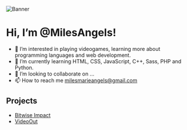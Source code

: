 ![Banner](https://user-images.githubusercontent.com/87739674/225416747-14859b68-f3db-464a-a5a2-5378da9123e5.png)

# Hi, I’m @MilesAngels!
- 👀 I’m interested in playing videogames, learning more about programming languages and web development.
- 🌱 I’m currently learning HTML, CSS, JavaScript, C++, Sass, PHP and Python.
- 💞️ I’m looking to collaborate on ...
- 📫 How to reach me milesmarieangels@gmail.com

## Projects
- [Bitwise Impact](https://bitwiseimpact.org/)
- [VideoOut](https://videoout.org/)

<!---
MilesAngels/MilesAngels is a ✨ special ✨ repository because its `README.md` (this file) appears on your GitHub profile.
You can click the Preview link to take a look at your changes.
--->

